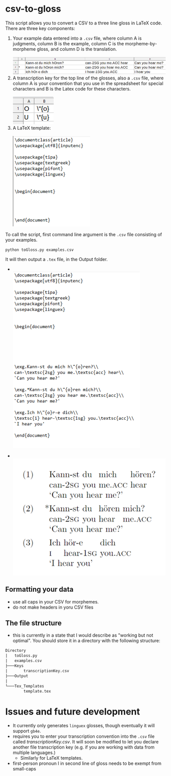 # csv-to-gloss

This script allows you to convert a CSV to a three line gloss in LaTeX code.  There are three key components:

1. Your example data entered into a ```.csv``` file, where column A is judgments, column B is the example, column C is the morpheme-by-morpheme gloss, and column D is the translation. <br><br> ![german example](/development/images/sample.png)
3. A transcription key for the top line of the glosses, also a ```.csv``` file, where column A is your convention that you use in the spreadsheet for special characters and B is the Latex code for these characters.<br><br>![transcription key](/development/images/transcriptionKey.png)
2. A LaTeX template:<br><br>![tex template](/development/images/texTemplate.png)


To call the script, first command line argument is the ```.csv``` file consisting of your examples.

```
python toGloss.py examples.csv
```

It will then output a ```.tex``` file, in the Output folder.

* <Br>![tex file code](/development/images/tex%20output.png)

* <br>![tex file pdf](/development/images/output.png)


## Formatting your data

* use all caps in your CSV for morphemes.
* do not make headers in yoru CSV files

## The file structure

* this is currently in a state that I would describe as "working but not optimal".  You should store it in a directory with the following structure:

```
Directory
|   toGloss.py
|   examples.csv
├───Keys
|       transcriptionKey.csv
├───Output
|       
└───Tex_Templates
        template.tex
```


# Issues and future development

* It currently only generates ```linguex``` glosses, though eventually it will support ```gb4e```.
* requires you to enter your transcription convention into the ```.csv``` file called *transcriptionKey.csv*.  It will soon be modified to let you declare another file transcription key (e.g. if you are working with data from multiple languages.)
    * Similarly for LaTeX templates.
* first-person pronoun I in second line of gloss needs to be exempt from small-caps
